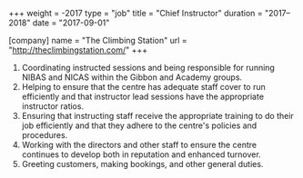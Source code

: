 +++
weight = -2017
type = "job"
title = "Chief Instructor"
duration = "2017–2018"
date = "2017-09-01"

[company]
  name = "The Climbing Station"
  url = "http://theclimbingstation.com/"
+++

1. Coordinating instructed sessions and being responsible for running NIBAS and NICAS within the Gibbon and Academy groups.
2. Helping to ensure that the centre has adequate staff cover to run efficiently and that instructor lead sessions have the appropriate instructor ratios.
3. Ensuring that instructing staff receive the appropriate training to do their job efficiently and that they adhere to the centre's policies and procedures.
4. Working with the directors and other staff to ensure the centre continues to develop both in reputation and enhanced turnover.
5. Greeting customers, making bookings, and other general duties.
